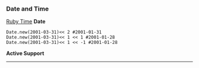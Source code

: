 ### Date and Time
[Ruby Time](https://www.rubyguides.com/2015/12/ruby-time/)
**Date**
```
Date.new(2001-03-31)<< 2 #2001-01-31
Date.new(2001-03-31)<< 1 << 1 #2001-01-28
Date.new(2001-03-31)<< 1 << -1 #2001-01-28
```
**Active Support**

****
